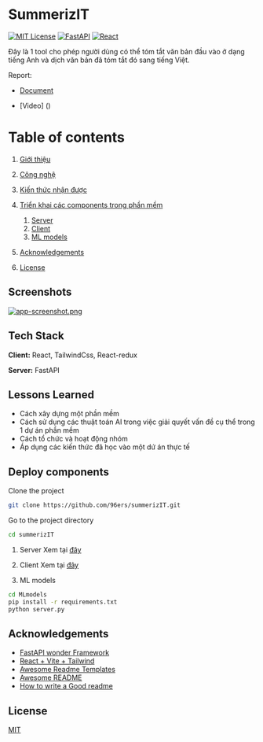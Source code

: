 # SummerizIT

[![MIT License](https://img.shields.io/badge/License-MIT-green.svg)](https://choosealicense.com/licenses/mit/)
[![FastAPI](https://img.shields.io/badge/FastAPI-005571?style=for-the-badge&logo=fastapi)](https://github.com/tiangolo/fastapi)
[![React](https://img.shields.io/badge/React-005571?style=for-the-badge&logo=react)](https://reactjs.org/)

Đây là 1 tool cho phép người dùng có thể tóm tắt văn bản đầu vào ở dạng tiếng Anh và dịch văn bản đã tóm tắt đó sang tiếng Việt.

Report: 
- [Document]()

- [Video] ()
# Table of contents

1. [Giới thiệu](#summerizIT)

2. [Công nghệ](#tech-stack)
3. [Kiến thức nhận được](#lessons-learned)
4. [Triển khai các components trong phần mềm](#deploy-components)
   1. [Server](server/README.md)
   2. [Client](client/README.md)
   3. [ML models](#deploy-components)
5. [Acknowledgements](#acknowledgements)
6. [License](#license)

## Screenshots

[![app-screenshot.png](https://i.postimg.cc/8CS5CwTc/app-screenshot.png)](https://postimg.cc/rDfcn102)
## Tech Stack

**Client:** React, TailwindCss, React-redux

**Server:** FastAPI
## Lessons Learned

- Cách xây dựng một phần mềm
- Cách sử dụng các thuật toán AI trong việc giải quyết vấn đề cụ thể trong 1 dự án phần mềm
- Cách tổ chức và hoạt động nhóm 
- Áp dụng các kiến thức đã học vào một dứ án thực tế

## Deploy components

Clone the project

```bash
git clone https://github.com/96ers/summerizIT.git
```

Go to the project directory

```bash
cd summerizIT
```

1. Server
Xem tại [đây](server/README.md)

2. Client
Xem tại [đây](client/README.md)

3. ML models
```bash
cd MLmodels
pip install -r requirements.txt
python server.py
```

## Acknowledgements
- [FastAPI wonder Framework](https://fastapi.tiangolo.com/)
- [React + Vite + Tailwind](https://vitejs.dev/guide/)
- [Awesome Readme Templates](https://awesomeopensource.com/project/elangosundar/awesome-README-templates)
- [Awesome README](https://github.com/matiassingers/awesome-readme)
- [How to write a Good readme](https://bulldogjob.com/news/449-how-to-write-a-good-readme-for-your-github-project)



## License

[MIT](LICENSE)
